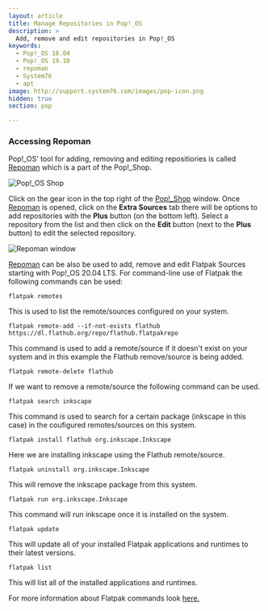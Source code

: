 ```yaml
---
layout: article
title: Manage Repositories in Pop!_OS
description: >
  Add, remove and edit repositories in Pop!_OS
keywords:
  - Pop!_OS 18.04
  - Pop!_OS 19.10
  - repoman
  - System76
  - apt
image: http://support.system76.com/images/pop-icon.png
hidden: true
section: pop

---
```


### Accessing Repoman

Pop!_OS' tool for adding, removing and editing repositiories is called <u>Repoman</u> which is a part of the Pop!_Shop.

![Pop!_OS Shop](/images/manage-repos/Pop!_Shop-button.png)

Click on the gear icon in the top right of the <u>Pop!_Shop</u> window. Once <u>Repoman</u> is opened, click on the **Extra Sources** tab there will be options to add repositories with the **Plus** button (on the bottom left). Select a repository from the list and then click on the **Edit** button (next to the **Plus** button) to edit the selected repository.

![Repoman window](/images/manage-repos/Repoman-Flatpak.png)

<u>Repoman</u> can be also be used to add, remove and edit Flatpak Sources starting with Pop!_OS 20.04 LTS. For command-line use of Flatpak the following commands can be used:

```
flatpak remotes
```

This is used to list the remote/sources configured on your system.

```
flatpak remote-add --if-not-exists flathub https://dl.flathub.org/repo/flathub.flatpakrepo
```

This command is used to add a remote/source if it doesn't exist on your system and in this example the Flathub remove/source is being added. 

```
flatpak remote-delete flathub
```

If we want to remove a remote/source the following command can be used.

```
flatpak search inkscape
```

This command is used to search for a certain package (inkscape in this case) in the coufigured remotes/sources on this system.

```
flatpak install flathub org.inkscape.Inkscape
```

Here we are installing inkscape using the Flathub remote/source.

```
flatpak uninstall org.inkscape.Inkscape
```

This will remove the inkscape package from this system.

```
flatpak run org.inkscape.Inkscape
```

This command will run inkscape once it is installed on the system.

```
flatpak update
```

This will update all of your installed Flatpak applications and runtimes to their latest versions.

```
flatpak list
```

This will list all of the installed applications and runtimes.

For more information about Flatpak commands look [here.](https://docs.flatpak.org/en/latest/using-flatpak.html)
